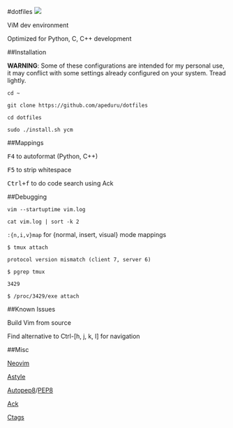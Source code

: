 #dotfiles
![](https://img.shields.io/badge/works%20on-Ubuntu-DD4814.svg)

ViM dev environment

Optimized for Python, C, C++ development


##Installation

**WARNING**: Some of these configurations are intended for my personal use, it may
conflict with some settings already configured on your system. Tread lightly.

`cd ~`

`git clone https://github.com/apeduru/dotfiles`

`cd dotfiles`

`sudo ./install.sh ycm`


##Mappings


<kbd>F4</kbd> to autoformat (Python, C++)

<kbd>F5</kbd> to strip whitespace

<kbd>Ctrl+f</kbd> to do code search using Ack


##Debugging

`vim --startuptime vim.log`

`cat vim.log | sort -k 2`


`:{n,i,v}map` for {normal, insert, visual} mode mappings


`$ tmux attach`

`protocol version mismatch (client 7, server 6)`

`$ pgrep tmux`

`3429`

`$ /proc/3429/exe attach`


##Known Issues

Build Vim from source

Find alternative to Ctrl-[h, j, k, l] for navigation


##Misc

[Neovim](https://neovim.io)

[Astyle](http://astyle.sourceforge.net/)

[Autopep8](https://pypi.python.org/pypi/autopep8)/[PEP8](https://www.python.org/dev/peps/pep-0008/)

[Ack](https://beyondgrep.com/)

[Ctags](http://ctags.sourceforge.net/)
